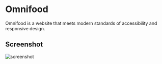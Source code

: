 # Omnifood

Omnifood is a website that meets modern standards of accessibility and responsive design.

## Screenshot

![screenshot](https://i.imgur.com/mKbAO91.png)
